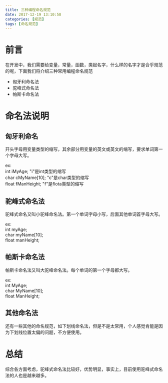 ```yaml
---
title: 三种编程命名规范
date: 2017-12-19 13:10:58
categories: [规范]
tags: [命名规范]
---
```

# 前言

在开发中，我们需要给变量，常量，函数，类起名字，什么样的名字才是合乎规范的呢，下面我们将介绍三种常用编程命名规范  

- 匈牙利命名法
- 驼峰式命名法
- 帕斯卡命名法

<!--more-->

# 命名法说明
## 匈牙利命名
开头字母用变量类型的缩写，其余部分用变量的英文或英文的缩写，要求单词第一个字母大写。

 ex:  
 int iMyAge; "i"是int类型的缩写   
 char cMyName[10]; "c"是char类型的缩写   
 float fManHeight; "f"是flota类型的缩写



## 驼峰式命名法

驼峰式命名又叫小驼峰命名法。第一个单词字母小写，后面其他单词首字母大写。

ex:  
int myAge;     
char myName[10];    
float manHeight;

## 帕斯卡命名法
帕斯卡命名法又叫大驼峰命名法。每个单词的第一个字母都大写。

ex:    
int MyAge;    
char MyName[10];    
float ManHeight;

## 其他命名法
还有一些其他的命名规范，如下划线命名法，但是不是太常用，个人感觉肯能是因为下划线位置太偏的问题，不方便使用。

# 总结
综合各方面考虑，驼峰式命名法比较好，优势明显，事实上，目前使用驼峰式命名法的人也是越来越多。
  




